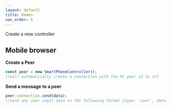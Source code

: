 ```yaml
---
layout: default
title: Demos 
nav_order: 6
---
```


Create a new controller

## Mobile browser

**Create a Peer** 
```javascript
const peer = new SmartPhoneController(); 
//will automatically create a connection with the PC peer id in url
```

**Send a message to a peer**
```javascript
peer.connection.send(data);
//send any user input data in the following format {type: 'user', data: data} to be recognized by the PC browser
```

